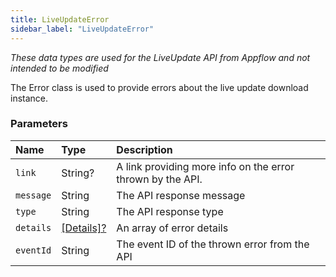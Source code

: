 ```yaml
---
title: LiveUpdateError
sidebar_label: "LiveUpdateError"
---
```


*These data types are used for the LiveUpdate API from Appflow and not intended to be modified*

The Error class is used to provide errors about the live update download instance.

### Parameters

Name | Type | Description
:------ | :------ | :------
`link` | String? | A link providing more info on the error thrown by the API. 
`message` | String | The API response message
`type` | String | The API response type
`details` | [[Details]?](./details) | An array of error details
`eventId` | String | The event ID of the thrown error from the API
